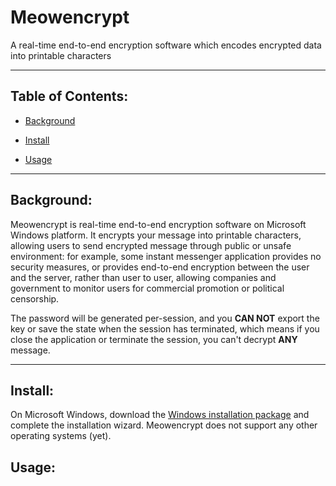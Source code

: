 # Meowencrypt

A real-time end-to-end encryption software which encodes encrypted data into printable characters

---

## Table of Contents:

- [Background](#background:)

- [Install](#Install:)

- [Usage](#Usage:)


---
## Background:

Meowencrypt is real-time end-to-end encryption software on Microsoft Windows platform. It encrypts your 
message into printable characters, allowing users to send encrypted message through 
public or unsafe environment: for example, some instant messenger application provides no security measures, 
or provides end-to-end encryption between the user and the server, rather than user to user, allowing companies
and government to monitor users for commercial promotion or political censorship. 

The password will be generated per-session, and you __CAN NOT__ export the key or save the state when the 
session has terminated, which means if you close the application or terminate the session, you can't decrypt
__ANY__ message.

---
## Install:

On Microsoft Windows, download the [Windows installation package]() and complete the installation wizard. 
Meowencrypt does not support any other operating systems (yet).

## Usage:
